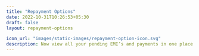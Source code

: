 ```yaml
---
title: "Repayment Options"
date: 2022-10-31T10:26:53+05:30
draft: false
layout: repayment-options

icon_url: "images/static-images/repayment-option-icon.svg"
description: Now view all your pending EMI’s and payments in one place to clear dues and ensure a credit-healthy future.
---
```


